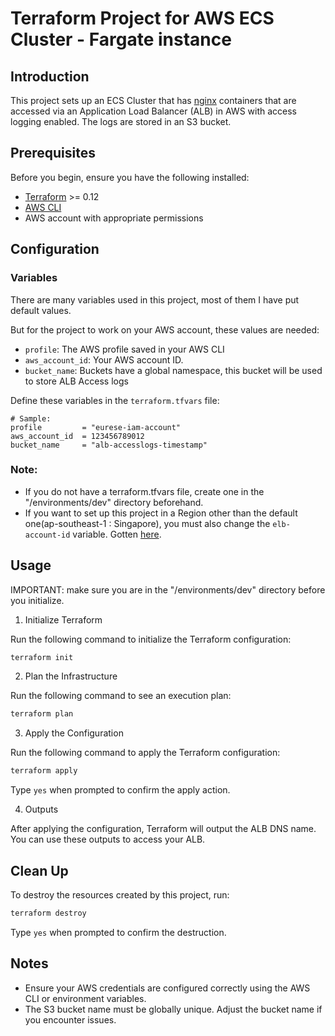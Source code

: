 # Terraform Project for AWS ECS Cluster - Fargate instance

## Introduction

This project sets up an ECS Cluster that has [nginx](https://hub.docker.com/r/dmartinezlchka/nginx-host) containers that are accessed via an Application Load Balancer (ALB) in AWS with access logging enabled.
The logs are stored in an S3 bucket.

## Prerequisites

Before you begin, ensure you have the following installed:

- [Terraform](https://www.terraform.io/downloads.html) >= 0.12
- [AWS CLI](https://aws.amazon.com/cli/)
- AWS account with appropriate permissions

## Configuration

### Variables

There are many variables used in this project, most of them I have put default values.

But for the project to work on your AWS account, these values are needed:

- `profile`: The AWS profile saved in your AWS CLI
- `aws_account_id`: Your AWS account ID.
- `bucket_name`: Buckets have a global namespace, this bucket will be used to store ALB Access logs

Define these variables in the `terraform.tfvars` file:

```hcl
# Sample:
profile         = "eurese-iam-account"
aws_account_id  = 123456789012
bucket_name     = "alb-accesslogs-timestamp"
```

### Note:
- If you do not have a terraform.tfvars file, create one in the "/environments/dev" directory beforehand.
- If you want to set up this project in a Region other than the default one(ap-southeast-1 : Singapore), you must also change the `elb-account-id` variable.
Gotten [here](https://docs.aws.amazon.com/elasticloadbalancing/latest/application/enable-access-logging.html).


## Usage

IMPORTANT: make sure you are in the "/environments/dev" directory before you initialize.

1. Initialize Terraform

Run the following command to initialize the Terraform configuration:
```sh
terraform init
```

2. Plan the Infrastructure

Run the following command to see an execution plan:
```sh
terraform plan
```

3. Apply the Configuration

Run the following command to apply the Terraform configuration:
```sh
terraform apply
```
Type `yes` when prompted to confirm the apply action.

4. Outputs

After applying the configuration, Terraform will output the ALB DNS name. You can use these outputs to access your ALB.

##  Clean Up
To destroy the resources created by this project, run:
```sh
terraform destroy
```
Type `yes` when prompted to confirm the destruction.


## Notes
* Ensure your AWS credentials are configured correctly using the AWS CLI or environment variables.
* The S3 bucket name must be globally unique. Adjust the bucket name if you encounter issues.